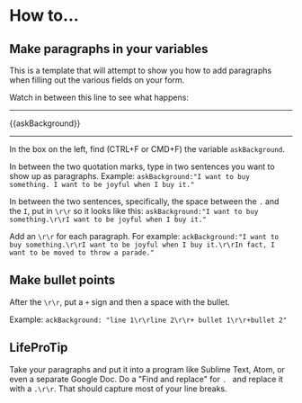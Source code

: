 # How to...
## Make paragraphs in your variables

This is a template that will attempt to show you how to add paragraphs when filling out the various fields on your form.

Watch in between this line to see what happens:

----------

{{askBackground}}

----------

In the box on the left, find (CTRL+F or CMD+F) the variable `askBackground`.

In between the two quotation marks, type in two sentences you want to show up as paragraphs. Example: `askBackground:"I want to buy something. I want to be joyful when I buy it."`

In between the two sentences, specifically, the space between the `.` and the `I`, put in `\r\r` so it looks like this: `askBackground:"I want to buy something.\r\rI want to be joyful when I buy it."`

Add an `\r\r` for each paragraph. For example: `ackBackground:"I want to buy something.\r\rI want to be joyful when I buy it.\r\rIn fact, I want to be moved to throw a parade."`

## Make bullet points

After the `\r\r`, put a `+` sign and then a space with the bullet.

Example: `ackBackground: "line 1\r\rline 2\r\r+ bullet 1\r\r+bullet 2"`

## LifeProTip

Take your paragraphs and put it into a program like Sublime Text, Atom, or even a separate Google Doc. Do a "Find and replace" for `. ` and replace it with a `.\r\r`. That should capture most of your line breaks.
